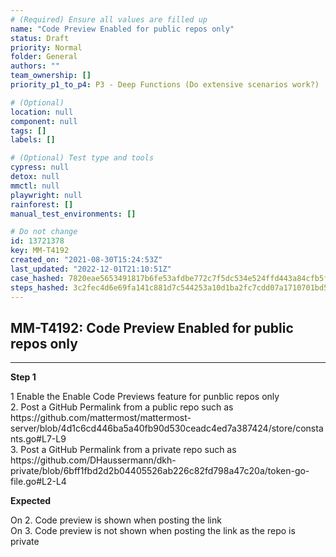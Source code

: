 ```yaml
---
# (Required) Ensure all values are filled up
name: "Code Preview Enabled for public repos only"
status: Draft
priority: Normal
folder: General
authors: ""
team_ownership: []
priority_p1_to_p4: P3 - Deep Functions (Do extensive scenarios work?)

# (Optional)
location: null
component: null
tags: []
labels: []

# (Optional) Test type and tools
cypress: null
detox: null
mmctl: null
playwright: null
rainforest: []
manual_test_environments: []

# Do not change
id: 13721378
key: MM-T4192
created_on: "2021-08-30T15:24:53Z"
last_updated: "2022-12-01T21:10:51Z"
case_hashed: 7820eae5653491817b6fe53afdbe772c7f5dc534e524ffd443a84cfb5ff6e234c89add718e366eb03cc8173c50961472
steps_hashed: 3c2fec4d6e69fa141c881d7c544253a10d1ba2fc7cdd07a1710701bd521fb1930c54b9c27319165653b7296f02ec17e2
---
```


<!-- (Auto-generated) Based on frontmatter's "key" and "name" -->

## MM-T4192: Code Preview Enabled for public repos only

---

**Step 1**

1 Enable the Enable Code Previews feature for punblic repos only\
2\. Post a GitHub Permalink from a public repo such as https\://github.com/mattermost/mattermost-server/blob/4d1c6cd446ba5a40fb90d530ceadc4ed7a387424/store/constants.go#L7-L9\
3\. Post a GitHub Permalink from a private repo such as https\://github.com/DHaussermann/dkh-private/blob/6bff1fbd2d2b04405526ab226c82fd798a47c20a/token-go-file.go#L2-L4

**Expected**

On 2. Code preview is shown when posting the link\
On 3. Code preview is not shown when posting the link as the repo is private
